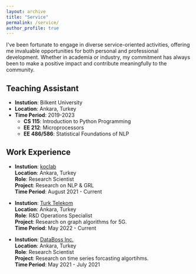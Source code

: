```yaml
---
layout: archive
title: "Service"
permalink: /service/
author_profile: true
---
```

I've been fortunate to engage in diverse service-oriented activities, offering me invaluable opportunities for both personal and professional development. Whether in academia or industry, my commitment has always been to make a positive impact and contribute meaningfully to the community.

## Teaching Assistant

- **Instution**: Bilkent University <br/>
- **Location**: Ankara, Turkey <br/>
- **Time Period**: 2019-2023 <br/>
  - **CS 115**: Introduction to Python Programming <br/>
  - **EE 212**: Microprocessors <br/>
  - **EE 486/586**: Statistical Foundations of NLP<br/>

## Work Experience

- **Instution**: [koclab](http://aykutkoclab.ee.bilkent.edu.tr/) <br/>
**Location**: Ankara, Turkey <br/>
**Role**: Research Scientist <br/>
**Project**: Research on NLP & GRL <br/>
**Time Period**: August 2021 - Current

- **Instution**: [Turk Telekom](https://www.turktelekom.com.tr/en/) <br/>
**Location**: Ankara, Turkey <br/>
**Role**: R&D Operations Specialist <br/>
**Project**: Research on graph algorithms for 5G. <br/>
**Time Period**: May 2022 - Current

- **Instution**: [DataBoss Inc.](https://www.data-boss.com.tr/) <br/>
**Location**: Ankara, Turkey <br/>
**Role**: Research Scientist <br/>
**Project**: Research on time series forcasting algortihms. <br/>
**Time Period**: May 2021 - July 2021

<!-- {% if author.googlescholar %}
  You can also find my articles on <u><a href="{{author.googlescholar}}">my Google Scholar profile</a>.</u>
{% endif %}

{% include base_path %}

{% for post in site.publications reversed %}
  {% include archive-single.html %}
{% endfor %} -->
